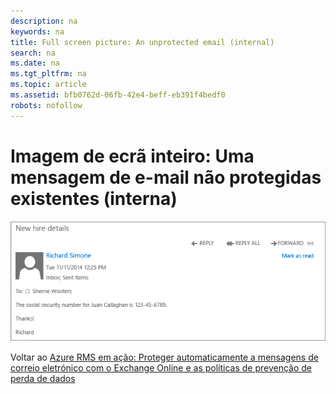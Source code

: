 ```yaml
---
description: na
keywords: na
title: Full screen picture: An unprotected email (internal)
search: na
ms.date: na
ms.tgt_pltfrm: na
ms.topic: article
ms.assetid: bfb0762d-06fb-42e4-beff-eb391f4bedf0
robots: nofollow
---
```

# Imagem de ecr&#227; inteiro: Uma mensagem de e-mail n&#227;o protegidas existentes (interna)
![](../Image/AzRMS_DLPUnprotectedEmail.png)

Voltar ao [Azure RMS em ação: Proteger automaticamente a mensagens de correio eletrónico com o Exchange Online e as políticas de prevenção de perda de dados](http://technet.microsoft.com/library/jj585026.aspx)

